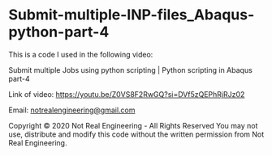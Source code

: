 # Submit-multiple-INP-files_Abaqus-python-part-4

This is a code I used in the following video:

Submit multiple Jobs using python scripting | Python scripting in Abaqus part-4

Link of video: https://youtu.be/Z0VS8F2RwGQ?si=DVf5zQEPhRjRJz02

Email: notrealengineering@gmail.com

Copyright © 2020 Not Real Engineering - All Rights Reserved You may not use, distribute and modify this code without the written permission from Not Real Engineering.
